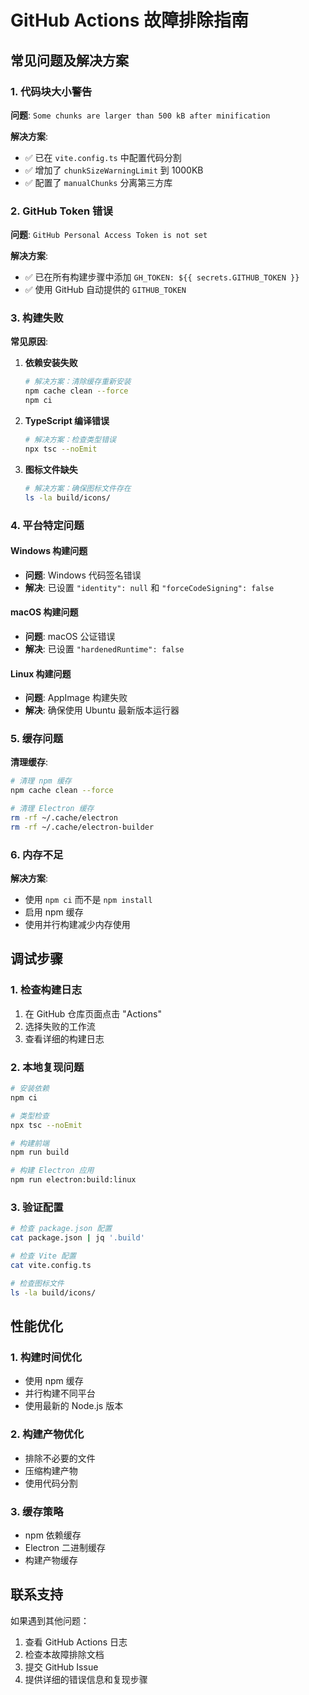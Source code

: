 # GitHub Actions 故障排除指南

## 常见问题及解决方案

### 1. 代码块大小警告

**问题**: `Some chunks are larger than 500 kB after minification`

**解决方案**:
- ✅ 已在 `vite.config.ts` 中配置代码分割
- ✅ 增加了 `chunkSizeWarningLimit` 到 1000KB
- ✅ 配置了 `manualChunks` 分离第三方库

### 2. GitHub Token 错误

**问题**: `GitHub Personal Access Token is not set`

**解决方案**:
- ✅ 已在所有构建步骤中添加 `GH_TOKEN: ${{ secrets.GITHUB_TOKEN }}`
- ✅ 使用 GitHub 自动提供的 `GITHUB_TOKEN`

### 3. 构建失败

**常见原因**:
1. **依赖安装失败**
   ```bash
   # 解决方案：清除缓存重新安装
   npm cache clean --force
   npm ci
   ```

2. **TypeScript 编译错误**
   ```bash
   # 解决方案：检查类型错误
   npx tsc --noEmit
   ```

3. **图标文件缺失**
   ```bash
   # 解决方案：确保图标文件存在
   ls -la build/icons/
   ```

### 4. 平台特定问题

#### Windows 构建问题
- **问题**: Windows 代码签名错误
- **解决**: 已设置 `"identity": null` 和 `"forceCodeSigning": false`

#### macOS 构建问题
- **问题**: macOS 公证错误
- **解决**: 已设置 `"hardenedRuntime": false`

#### Linux 构建问题
- **问题**: AppImage 构建失败
- **解决**: 确保使用 Ubuntu 最新版本运行器

### 5. 缓存问题

**清理缓存**:
```bash
# 清理 npm 缓存
npm cache clean --force

# 清理 Electron 缓存
rm -rf ~/.cache/electron
rm -rf ~/.cache/electron-builder
```

### 6. 内存不足

**解决方案**:
- 使用 `npm ci` 而不是 `npm install`
- 启用 npm 缓存
- 使用并行构建减少内存使用

## 调试步骤

### 1. 检查构建日志
1. 在 GitHub 仓库页面点击 "Actions"
2. 选择失败的工作流
3. 查看详细的构建日志

### 2. 本地复现问题
```bash
# 安装依赖
npm ci

# 类型检查
npx tsc --noEmit

# 构建前端
npm run build

# 构建 Electron 应用
npm run electron:build:linux
```

### 3. 验证配置
```bash
# 检查 package.json 配置
cat package.json | jq '.build'

# 检查 Vite 配置
cat vite.config.ts

# 检查图标文件
ls -la build/icons/
```

## 性能优化

### 1. 构建时间优化
- 使用 npm 缓存
- 并行构建不同平台
- 使用最新的 Node.js 版本

### 2. 构建产物优化
- 排除不必要的文件
- 压缩构建产物
- 使用代码分割

### 3. 缓存策略
- npm 依赖缓存
- Electron 二进制缓存
- 构建产物缓存

## 联系支持

如果遇到其他问题：
1. 查看 GitHub Actions 日志
2. 检查本故障排除文档
3. 提交 GitHub Issue
4. 提供详细的错误信息和复现步骤 